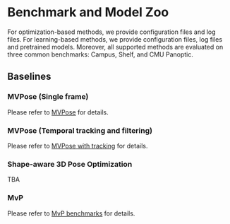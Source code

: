 # Benchmark and Model Zoo

For optimization-based methods, we provide configuration files and log files.
For learning-based methods, we provide configuration files, log files and pretrained models.
Moreover, all supported methods are evaluated on three common benchmarks: Campus, Shelf, and CMU Panoptic.

## Baselines

### MVPose (Single frame)

Please refer to [MVPose](../../configs/mvpose/README.md) for details.

### MVPose (Temporal tracking and filtering)

Please refer to [MVPose with tracking](../../configs/mvpose_tracking/README.md) for details.

### Shape-aware 3D Pose Optimization

TBA

### MvP

Please refer to [MvP benchmarks](../../configs/mvp/README.md) for details.
